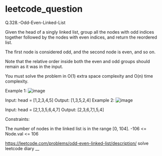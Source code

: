 # leetcode_question
Q.328.-Odd-Even-Linked-List

Given the head of a singly linked list, group all the nodes with odd indices together followed by the nodes with even indices, and return the reordered list.

The first node is considered odd, and the second node is even, and so on.

Note that the relative order inside both the even and odd groups should remain as it was in the input.

You must solve the problem in O(1) extra space complexity and O(n) time complexity.

 

Example 1:
![image](https://user-images.githubusercontent.com/103315098/205924831-6fd65279-bb09-49e8-a028-9e46bc0abf57.png)


Input: head = [1,2,3,4,5]
Output: [1,3,5,2,4]
Example 2:
![image](https://user-images.githubusercontent.com/103315098/205924877-c5109dbe-72fa-4e8d-bcbf-b93325d3a08c.png)


Input: head = [2,1,3,5,6,4,7]
Output: [2,3,6,7,1,5,4]
 

Constraints:

The number of nodes in the linked list is in the range [0, 104].
-106 <= Node.val <= 106

https://leetcode.com/problems/odd-even-linked-list/description/
solve leetcode diary
__
